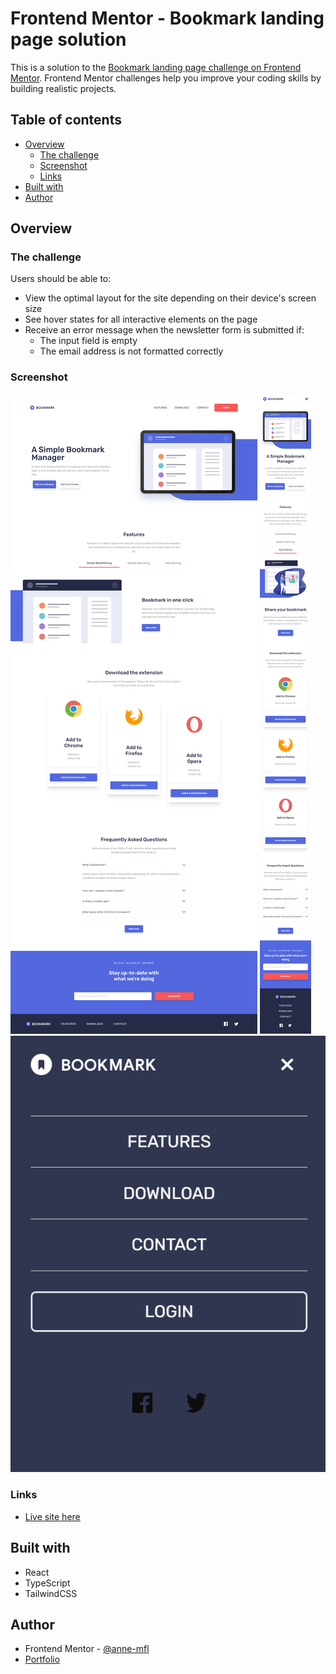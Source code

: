 # Frontend Mentor - Bookmark landing page solution

This is a solution to the [Bookmark landing page challenge on Frontend Mentor](https://www.frontendmentor.io/challenges/bookmark-landing-page-5d0b588a9edda32581d29158). Frontend Mentor challenges help you improve your coding skills by building realistic projects. 


## Table of contents
- [Overview](#overview)
  - [The challenge](#the-challenge)
  - [Screenshot](#screenshot)
  - [Links](#links)
- [Built with](#built-with)
- [Author](#author)

## Overview

### The challenge

Users should be able to:

- View the optimal layout for the site depending on their device's screen size
- See hover states for all interactive elements on the page
- Receive an error message when the newsletter form is submitted if:
  - The input field is empty
  - The email address is not formatted correctly

### Screenshot

![](./public/screenshot1.png)
![](./public/screenshot2.png)
![](./public/screenshot3.png)

### Links

- [Live site here](https://anne-mfl.github.io/bookmark-landing-page)

## Built with

- React
- TypeScript
- TailwindCSS

## Author

- Frontend Mentor - [@anne-mfl](https://www.frontendmentor.io/profile/anne-mfl)
- [Portfolio](https://anne-mfl.github.io/portfolio/)
